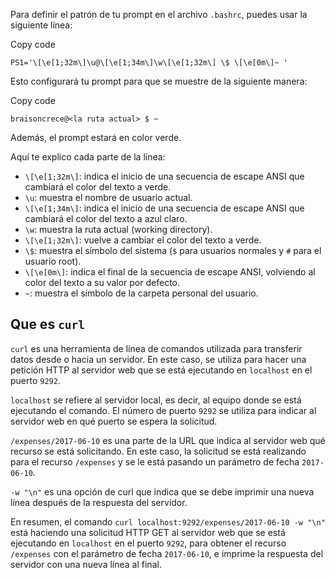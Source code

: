 Para definir el patrón de tu prompt en el archivo `.bashrc`, puedes usar la siguiente línea:

Copy code

`PS1='\[\e[1;32m\]\u@\[\e[1;34m\]\w\[\e[1;32m\] \$ \[\e[0m\]~ '`

Esto configurará tu prompt para que se muestre de la siguiente manera:

Copy code

`braisoncrece@<la ruta actual> $ ~`

Además, el prompt estará en color verde.

Aquí te explico cada parte de la línea:

-   `\[\e[1;32m\]`: indica el inicio de una secuencia de escape ANSI que cambiará el color del texto a verde.
-   `\u`: muestra el nombre de usuario actual.
-   `\[\e[1;34m\]`: indica el inicio de una secuencia de escape ANSI que cambiará el color del texto a azul claro.
-   `\w`: muestra la ruta actual (working directory).
-   `\[\e[1;32m\]`: vuelve a cambiar el color del texto a verde.
-   `\$`: muestra el símbolo del sistema (`$` para usuarios normales y `#` para el usuario root).
-   `\[\e[0m\]`: indica el final de la secuencia de escape ANSI, volviendo al color del texto a su valor por defecto.
-   `~`: muestra el símbolo de la carpeta personal del usuario.


## Que es `curl`
`curl` es una herramienta de línea de comandos utilizada para transferir datos desde o hacia un servidor. En este caso, se utiliza para hacer una petición HTTP al servidor web que se está ejecutando en `localhost` en el puerto `9292`.

`localhost` se refiere al servidor local, es decir, al equipo donde se está ejecutando el comando. El número de puerto `9292` se utiliza para indicar al servidor web en qué puerto se espera la solicitud.

`/expenses/2017-06-10` es una parte de la URL que indica al servidor web qué recurso se está solicitando. En este caso, la solicitud se está realizando para el recurso `/expenses` y se le está pasando un parámetro de fecha `2017-06-10`.

`-w "\n"` es una opción de curl que indica que se debe imprimir una nueva línea después de la respuesta del servidor.

En resumen, el comando `curl localhost:9292/expenses/2017-06-10 -w "\n"` está haciendo una solicitud HTTP GET al servidor web que se está ejecutando en `localhost` en el puerto `9292`, para obtener el recurso `/expenses` con el parámetro de fecha `2017-06-10`, e imprime la respuesta del servidor con una nueva línea al final.

